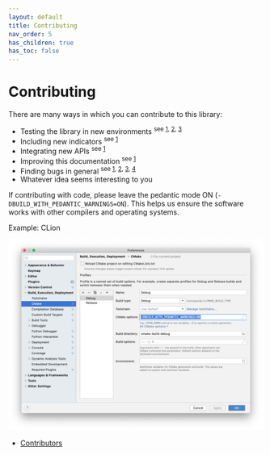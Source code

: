 ```yaml
---
layout: default
title: Contributing
nav_order: 5
has_children: true
has_toc: false
---
```

# Contributing

There are many ways in which you can contribute to this library:

* Testing the library in new environments <sup>see [1](https://github.com/alandefreitas/bibexplorer/issues?q=is%3Aopen+is%3Aissue+label%3A%22cross-platform+issue+-+windows%22), [2](https://github.com/alandefreitas/bibexplorer/issues?q=is%3Aopen+is%3Aissue+label%3A%22cross-platform+issue+-+linux%22), [3](https://github.com/alandefreitas/bibexplorer/issues?q=is%3Aopen+is%3Aissue+label%3A%22cross-platform+issue+-+macos%22) </sup>
* Including new indicators <sup>see [1](examples/indicators.md)</sup>
* Integrating new APIs <sup>see [1](limitations.md)</sup>
* Improving this documentation <sup>see [1](https://github.com/alandefreitas/bibexplorer/issues?q=is%3Aopen+is%3Aissue+label%3A%22enhancement+-+documentation%22) </sup>
* Finding bugs in general <sup>see [1](https://github.com/alandefreitas/bibexplorer/issues?q=is%3Aopen+is%3Aissue+label%3A%22bug+-+compilation+error%22), [2](https://github.com/alandefreitas/bibexplorer/issues?q=is%3Aopen+is%3Aissue+label%3A%22bug+-+compilation+warning%22), [3](https://github.com/alandefreitas/bibexplorer/issues?q=is%3Aopen+is%3Aissue+label%3A%22bug+-+runtime+error%22), [4](https://github.com/alandefreitas/bibexplorer/issues?q=is%3Aopen+is%3Aissue+label%3A%22bug+-+runtime+warning%22)</sup>
* Whatever idea seems interesting to you

If contributing with code, please leave the pedantic mode ON (`-DBUILD_WITH_PEDANTIC_WARNINGS=ON`). This helps us ensure the software works with other compilers and operating systems.


Example: CLion
    
![CLion Settings with Pedantic Mode](images/pedantic_clion.png)
    



- [Contributors](contributing/contributors.md)


<!-- Generated with mdsplit: https://github.com/alandefreitas/mdsplit -->
